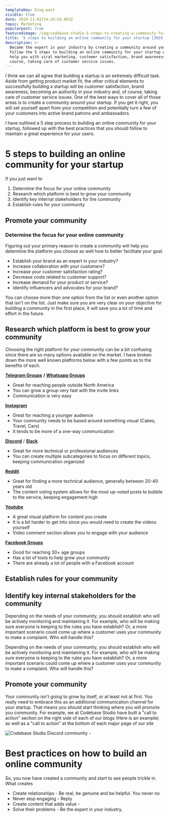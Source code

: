 ```yaml
---
templateKey: blog-post
visible: true
date: 2019-11-01T14:24:54.863Z
topic: Marketing
popularpost: true
featuredimage: /img/codebase-studio-5-steps-to-creating-a-community-for-your-startup.jpg
title: '5 steps to building an online community for your startup [2019 guide]'
description: >-
  Become the expert in your industry by creating a community around your brand.
  Follow the 5 steps to building an online community for your startup which will
  help you with viral marketing, customer satisfaction, brand awareness, of
  course, taking care of customer service issues.
---
```

I think we can all agree that building a startup is an extremely difficult task. Aside from getting product market fit, the other critical elements to successfully building a startup will be customer satisfaction, brand awareness, becoming an authority in your industry and, of course, taking care of customer service issues. One of the best ways to cover all of those areas is to create a community around your startup. If you get it right, you will set yourself apart from your competition and potentially turn a few of your customers into active brand patrons and ambassadors. 

I have outlined a 5 step process to building an online community for your startup, followed up with the best practices that you should follow to maintain a great experience for your users.

# 5 steps to building an online community for your startup

If you just want to 

1. Determine the focus for your online community
2. Research which platform is best to grow your community
3. Identify key internal stakeholders for the community
4. Establish rules for your community

## Promote your community

### Determine the focus for your online community

Figuring out your primary reason to create a community will help you determine the platform you choose as well how to better facilitate your goal.

* Establish your brand as an expert in your industry?
* Increase collaboration with your customers?
* Increase your customer satisfaction rating?
* Decrease costs related to customer support?
* Increase demand for your product or service?
* Identify influencers and advocates for your brand?

You can choose more than one option from the list or even another option that isn't on the list. Just make sure you are very clear on your objective for building a community in the first place, it will save you a lot of time and effort in the future.

## Research which platform is best to grow your community

Choosing the right platform for your community can be a bit confusing since there are so many options available on the market. I have broken down the more well known platforms below with a few points as to the benefits of each.

[**Telegram Groups**](https://telegram.org/faq#q-how-do-i-create-a-group) **/** [**Whatsapp Groups**](https://faq.whatsapp.com/en/android/26000123/?category=5245251)

* Great for reaching people outside North America
* You can grow a group very fast with the invite links
* Communication is very easy

[**Instagram**](https://business.instagram.com/getting-started)

* Great for reaching a younger audience
* Your community needs to be based around something visual (Cakes, Travel, Cars)
* It tends to be more of a one-way communication 

[**Discord**](https://support.discordapp.com/hc/en-us/articles/204849977-How-do-I-create-a-server-) / [**Slack**](https://slack.com/intl/en-br/help/articles/206845317-create-a-slack-workspace)

* Great for more technical or professional audiences 
* You can create multiple subcategories to focus on different topics, keeping communication organized

[**Reddit**](https://www.reddit.com/subreddits/create)

* Great for finding a more technical audience, generally between 20-40 years old
* The content voting system allows for the most up-voted posts to bubble to the service, keeping engagement high

[**Youtube**](https://support.google.com/youtube/answer/1646861?hl=en)

* A great visual platform for content you create
* It is a bit harder to get into since you would need to create the videos yourself 
* Video comment section allows you to engage with your audience

[**Facebook Groups**](https://www.facebook.com/help/167970719931213)

* Good for reaching 30+ age groups
* Has a lot of tools to help grow your community
* There are already a lot of people with a Facebook account

## Establish rules for your community

## Identify key internal stakeholders for the community

Depending on the needs of your community, you should establish who will be actively monitoring and maintaining it. For example, who will be making sure everyone is keeping to the rules you have establish? Or, a more important scenario could come up where a customer uses your community to make a complaint. Who will handle this?

Depending on the needs of your community, you should establish who will be actively monitoring and maintaining it. For example, who will be making sure everyone is keeping to the rules you have establish? Or, a more important scenario could come up where a customer uses your community to make a complaint. Who will handle this? 

## Promote your community

Your community isn't going to grow by itself, or at least not at first. You really need to embrace this as an additional communication channel for your startup. That means you should start thinking where you will promote you community. For example, we at Codebase Studio have built a "call to action" section on the right side of each of our blogs (Here is an example) as well as a "call to action" at the bottom of each major page of our site 

![Codebase Studio Discord community - ](/img/codebase-discord-community.png)

# Best practices on how to build an online community

So, you now have created a community and start to see people trickle in. What creates 

* Create relationships - Be real, be genuine and be helpful. You never no
* Never stop engaging - Reply 
* Create content that adds value - 
* Solve their problems - Be the expert in your industry,

